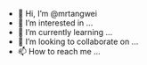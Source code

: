 - 👋 Hi, I’m @mrtangwei
- 👀 I’m interested in ...
- 🌱 I’m currently learning ...
- 💞️ I’m looking to collaborate on ...
- 📫 How to reach me ...

<!---
mrtangwei/mrtangwei is a ✨ special ✨ repository because its `README.md` (this file) appears on your GitHub profile.
You can click the Preview link to take a look at your changes.
--->
